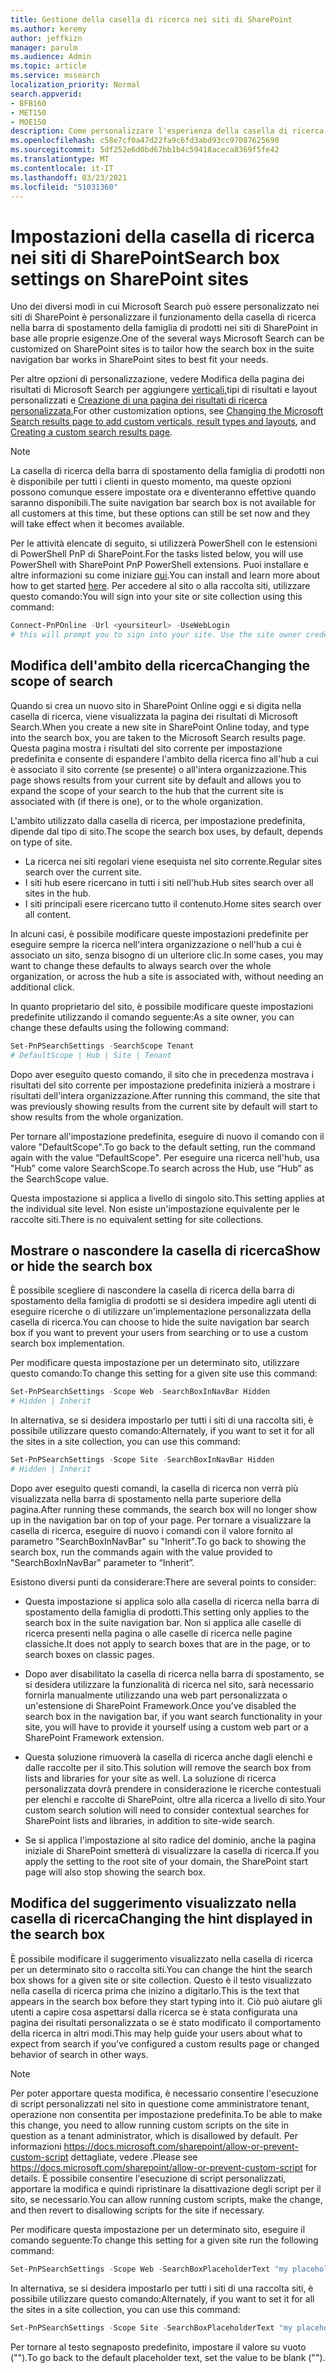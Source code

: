```yaml
---
title: Gestione della casella di ricerca nei siti di SharePoint
ms.author: keremy
author: jeffkizn
manager: parulm
ms.audience: Admin
ms.topic: article
ms.service: mssearch
localization_priority: Normal
search.appverid:
- BFB160
- MET150
- MOE150
description: Come personalizzare l'esperienza della casella di ricerca nei siti di SharePoint
ms.openlocfilehash: c58e7cf0a47d22fa9c6fd3abd93cc97087625690
ms.sourcegitcommit: 5df252e6d0bd67bb1b4c59418aceca8369f5fe42
ms.translationtype: MT
ms.contentlocale: it-IT
ms.lasthandoff: 03/23/2021
ms.locfileid: "51031360"
---
```

# <a name="search-box-settings-on-sharepoint-sites"></a><span data-ttu-id="cfd39-103">Impostazioni della casella di ricerca nei siti di SharePoint</span><span class="sxs-lookup"><span data-stu-id="cfd39-103">Search box settings on SharePoint sites</span></span>

<span data-ttu-id="cfd39-104">Uno dei diversi modi in cui Microsoft Search può essere personalizzato nei siti di SharePoint è personalizzare il funzionamento della casella di ricerca nella barra di spostamento della famiglia di prodotti nei siti di SharePoint in base alle proprie esigenze.</span><span class="sxs-lookup"><span data-stu-id="cfd39-104">One of the several ways Microsoft Search can be customized on SharePoint sites is to tailor how the search box in the suite navigation bar works in SharePoint sites to best fit your needs.</span></span>

<span data-ttu-id="cfd39-105">Per altre opzioni di personalizzazione, vedere Modifica della pagina dei risultati di Microsoft Search per aggiungere [verticali,](customize-search-page.md)tipi di risultati e layout personalizzati e [Creazione di una pagina dei risultati di ricerca personalizzata.](create-search-results-pages.md)</span><span class="sxs-lookup"><span data-stu-id="cfd39-105">For other customization options, see [Changing the Microsoft Search results page to add custom verticals, result types and layouts](customize-search-page.md), and [Creating a custom search results page](create-search-results-pages.md).</span></span>

> [!NOTE]
> <span data-ttu-id="cfd39-106">La casella di ricerca della barra di spostamento della famiglia di prodotti non è disponibile per tutti i clienti in questo momento, ma queste opzioni possono comunque essere impostate ora e diventeranno effettive quando saranno disponibili.</span><span class="sxs-lookup"><span data-stu-id="cfd39-106">The suite navigation bar search box is not available for all customers at this time, but these options can still be set now and they will take effect when it becomes available.</span></span>

<span data-ttu-id="cfd39-107">Per le attività elencate di seguito, si utilizzerà PowerShell con le estensioni di PowerShell PnP di SharePoint.</span><span class="sxs-lookup"><span data-stu-id="cfd39-107">For the tasks listed below, you will use PowerShell with SharePoint PnP PowerShell extensions.</span></span> <span data-ttu-id="cfd39-108">Puoi installare e altre informazioni su come iniziare [qui](/powershell/sharepoint/sharepoint-pnp/sharepoint-pnp-cmdlets?view=sharepoint-ps).</span><span class="sxs-lookup"><span data-stu-id="cfd39-108">You can install and learn more about how to get started [here](/powershell/sharepoint/sharepoint-pnp/sharepoint-pnp-cmdlets?view=sharepoint-ps).</span></span> <span data-ttu-id="cfd39-109">Per accedere al sito o alla raccolta siti, utilizzare questo comando:</span><span class="sxs-lookup"><span data-stu-id="cfd39-109">You will sign into your site or site collection using this command:</span></span>

```powershell
Connect-PnPOnline -Url <yoursiteurl> -UseWebLogin
# this will prompt you to sign into your site. Use the site owner credentials 
```

## <a name="changing-the-scope-of-search"></a><span data-ttu-id="cfd39-110">Modifica dell'ambito della ricerca</span><span class="sxs-lookup"><span data-stu-id="cfd39-110">Changing the scope of search</span></span>

<span data-ttu-id="cfd39-111">Quando si crea un nuovo sito in SharePoint Online oggi e si digita nella casella di ricerca, viene visualizzata la pagina dei risultati di Microsoft Search.</span><span class="sxs-lookup"><span data-stu-id="cfd39-111">When you create a new site in SharePoint Online today, and type into the search box, you are taken to the Microsoft Search results page.</span></span> <span data-ttu-id="cfd39-112">Questa pagina mostra i risultati del sito corrente per impostazione predefinita e consente di espandere l'ambito della ricerca fino all'hub a cui è associato il sito corrente (se presente) o all'intera organizzazione.</span><span class="sxs-lookup"><span data-stu-id="cfd39-112">This page shows results from your current site by default and allows you to expand the scope of your search to the hub that the current site is associated with (if there is one), or to the whole organization.</span></span>

<span data-ttu-id="cfd39-113">L'ambito utilizzato dalla casella di ricerca, per impostazione predefinita, dipende dal tipo di sito.</span><span class="sxs-lookup"><span data-stu-id="cfd39-113">The scope the search box uses, by default, depends on type of site.</span></span>

* <span data-ttu-id="cfd39-114">La ricerca nei siti regolari viene esequista nel sito corrente.</span><span class="sxs-lookup"><span data-stu-id="cfd39-114">Regular sites search over the current site.</span></span>
* <span data-ttu-id="cfd39-115">I siti hub esere ricercano in tutti i siti nell'hub.</span><span class="sxs-lookup"><span data-stu-id="cfd39-115">Hub sites search over all sites in the hub.</span></span>
* <span data-ttu-id="cfd39-116">I siti principali esere ricercano tutto il contenuto.</span><span class="sxs-lookup"><span data-stu-id="cfd39-116">Home sites search over all content.</span></span>

<span data-ttu-id="cfd39-117">In alcuni casi, è possibile modificare queste impostazioni predefinite per eseguire sempre la ricerca nell'intera organizzazione o nell'hub a cui è associato un sito, senza bisogno di un ulteriore clic.</span><span class="sxs-lookup"><span data-stu-id="cfd39-117">In some cases, you may want to change these defaults to always search over the whole organization, or across the hub a site is associated with, without needing an additional click.</span></span>

<span data-ttu-id="cfd39-118">In quanto proprietario del sito, è possibile modificare queste impostazioni predefinite utilizzando il comando seguente:</span><span class="sxs-lookup"><span data-stu-id="cfd39-118">As a site owner, you can change these defaults using the following command:</span></span>

```powershell
Set-PnPSearchSettings -SearchScope Tenant
# DefaultScope | Hub | Site | Tenant
```

<span data-ttu-id="cfd39-119">Dopo aver eseguito questo comando, il sito che in precedenza mostrava i risultati del sito corrente per impostazione predefinita inizierà a mostrare i risultati dell'intera organizzazione.</span><span class="sxs-lookup"><span data-stu-id="cfd39-119">After running this command, the site that was previously showing results from the current site by default will start to show results from the whole organization.</span></span>

<span data-ttu-id="cfd39-120">Per tornare all'impostazione predefinita, eseguire di nuovo il comando con il valore "DefaultScope".</span><span class="sxs-lookup"><span data-stu-id="cfd39-120">To go back to the default setting, run the command again with the value “DefaultScope".</span></span> <span data-ttu-id="cfd39-121">Per eseguire una ricerca nell'hub, usa "Hub" come valore SearchScope.</span><span class="sxs-lookup"><span data-stu-id="cfd39-121">To search across the Hub, use “Hub” as the SearchScope value.</span></span>

<span data-ttu-id="cfd39-122">Questa impostazione si applica a livello di singolo sito.</span><span class="sxs-lookup"><span data-stu-id="cfd39-122">This setting applies at the individual site level.</span></span> <span data-ttu-id="cfd39-123">Non esiste un'impostazione equivalente per le raccolte siti.</span><span class="sxs-lookup"><span data-stu-id="cfd39-123">There is no equivalent setting for site collections.</span></span>

## <a name="show-or-hide-the-search-box"></a><span data-ttu-id="cfd39-124">Mostrare o nascondere la casella di ricerca</span><span class="sxs-lookup"><span data-stu-id="cfd39-124">Show or hide the search box</span></span>

<span data-ttu-id="cfd39-125">È possibile scegliere di nascondere la casella di ricerca della barra di spostamento della famiglia di prodotti se si desidera impedire agli utenti di eseguire ricerche o di utilizzare un'implementazione personalizzata della casella di ricerca.</span><span class="sxs-lookup"><span data-stu-id="cfd39-125">You can choose to hide the suite navigation bar search box if you want to prevent your users from searching or to use a custom search box implementation.</span></span>

<span data-ttu-id="cfd39-126">Per modificare questa impostazione per un determinato sito, utilizzare questo comando:</span><span class="sxs-lookup"><span data-stu-id="cfd39-126">To change this setting for a given site use this command:</span></span>

```powershell
Set-PnPSearchSettings -Scope Web -SearchBoxInNavBar Hidden
# Hidden | Inherit
```

<span data-ttu-id="cfd39-127">In alternativa, se si desidera impostarlo per tutti i siti di una raccolta siti, è possibile utilizzare questo comando:</span><span class="sxs-lookup"><span data-stu-id="cfd39-127">Alternately, if you want to set it for all the sites in a site collection, you can use this command:</span></span>

```powershell
Set-PnPSearchSettings -Scope Site -SearchBoxInNavBar Hidden
# Hidden | Inherit
```

<span data-ttu-id="cfd39-128">Dopo aver eseguito questi comandi, la casella di ricerca non verrà più visualizzata nella barra di spostamento nella parte superiore della pagina.</span><span class="sxs-lookup"><span data-stu-id="cfd39-128">After running these commands, the search box will no longer show up in the navigation bar on top of your page.</span></span> <span data-ttu-id="cfd39-129">Per tornare a visualizzare la casella di ricerca, eseguire di nuovo i comandi con il valore fornito al parametro "SearchBoxInNavBar" su "Inherit".</span><span class="sxs-lookup"><span data-stu-id="cfd39-129">To go back to showing the search box, run the commands again with the value provided to "SearchBoxInNavBar" parameter to “Inherit”.</span></span>

<span data-ttu-id="cfd39-130">Esistono diversi punti da considerare:</span><span class="sxs-lookup"><span data-stu-id="cfd39-130">There are several points to consider:</span></span>

* <span data-ttu-id="cfd39-131">Questa impostazione si applica solo alla casella di ricerca nella barra di spostamento della famiglia di prodotti.</span><span class="sxs-lookup"><span data-stu-id="cfd39-131">This setting only applies to the search box in the suite navigation bar.</span></span> <span data-ttu-id="cfd39-132">Non si applica alle caselle di ricerca presenti nella pagina o alle caselle di ricerca nelle pagine classiche.</span><span class="sxs-lookup"><span data-stu-id="cfd39-132">It does not apply to search boxes that are in the page, or to search boxes on classic pages.</span></span>

* <span data-ttu-id="cfd39-133">Dopo aver disabilitato la casella di ricerca nella barra di spostamento, se si desidera utilizzare la funzionalità di ricerca nel sito, sarà necessario fornirla manualmente utilizzando una web part personalizzata o un'estensione di SharePoint Framework.</span><span class="sxs-lookup"><span data-stu-id="cfd39-133">Once you’ve disabled the search box in the navigation bar, if you want search functionality in your site, you will have to provide it yourself using a custom web part or a SharePoint Framework extension.</span></span>

* <span data-ttu-id="cfd39-134">Questa soluzione rimuoverà la casella di ricerca anche dagli elenchi e dalle raccolte per il sito.</span><span class="sxs-lookup"><span data-stu-id="cfd39-134">This solution will remove the search box from lists and libraries for your site as well.</span></span> <span data-ttu-id="cfd39-135">La soluzione di ricerca personalizzata dovrà prendere in considerazione le ricerche contestuali per elenchi e raccolte di SharePoint, oltre alla ricerca a livello di sito.</span><span class="sxs-lookup"><span data-stu-id="cfd39-135">Your custom search solution will need to consider contextual searches for SharePoint lists and libraries, in addition to site-wide search.</span></span>

* <span data-ttu-id="cfd39-136">Se si applica l'impostazione al sito radice del dominio, anche la pagina iniziale di SharePoint smetterà di visualizzare la casella di ricerca.</span><span class="sxs-lookup"><span data-stu-id="cfd39-136">If you apply the setting to the root site of your domain, the SharePoint start page will also stop showing the search box.</span></span>

## <a name="changing-the-hint-displayed-in-the-search-box"></a><span data-ttu-id="cfd39-137">Modifica del suggerimento visualizzato nella casella di ricerca</span><span class="sxs-lookup"><span data-stu-id="cfd39-137">Changing the hint displayed in the search box</span></span>

<span data-ttu-id="cfd39-138">È possibile modificare il suggerimento visualizzato nella casella di ricerca per un determinato sito o raccolta siti.</span><span class="sxs-lookup"><span data-stu-id="cfd39-138">You can change the hint the search box shows for a given site or site collection.</span></span> <span data-ttu-id="cfd39-139">Questo è il testo visualizzato nella casella di ricerca prima che inizino a digitarlo.</span><span class="sxs-lookup"><span data-stu-id="cfd39-139">This is the text that appears in the search box before they start typing into it.</span></span> <span data-ttu-id="cfd39-140">Ciò può aiutare gli utenti a capire cosa aspettarsi dalla ricerca se è stata configurata una pagina dei risultati personalizzata o se è stato modificato il comportamento della ricerca in altri modi.</span><span class="sxs-lookup"><span data-stu-id="cfd39-140">This may help guide your users about what to expect from search if you’ve configured a custom results page or changed behavior of search in other ways.</span></span>

> [!NOTE]
> <span data-ttu-id="cfd39-141">Per poter apportare questa modifica, è necessario consentire l'esecuzione di script personalizzati nel sito in questione come amministratore tenant, operazione non consentita per impostazione predefinita.</span><span class="sxs-lookup"><span data-stu-id="cfd39-141">To be able to make this change, you need to allow running custom scripts on the site in question as a tenant administrator, which is disallowed by default.</span></span> <span data-ttu-id="cfd39-142">Per informazioni https://docs.microsoft.com/sharepoint/allow-or-prevent-custom-script dettagliate, vedere .</span><span class="sxs-lookup"><span data-stu-id="cfd39-142">Please see https://docs.microsoft.com/sharepoint/allow-or-prevent-custom-script for details.</span></span> <span data-ttu-id="cfd39-143">È possibile consentire l'esecuzione di script personalizzati, apportare la modifica e quindi ripristinare la disattivazione degli script per il sito, se necessario.</span><span class="sxs-lookup"><span data-stu-id="cfd39-143">You can allow running custom scripts, make the change, and then revert to disallowing scripts for the site if necessary.</span></span>

<span data-ttu-id="cfd39-144">Per modificare questa impostazione per un determinato sito, eseguire il comando seguente:</span><span class="sxs-lookup"><span data-stu-id="cfd39-144">To change this setting for a given site run the following command:</span></span>

```powershell
Set-PnPSearchSettings -Scope Web -SearchBoxPlaceholderText "my placeholder" 
```

<span data-ttu-id="cfd39-145">In alternativa, se si desidera impostarlo per tutti i siti di una raccolta siti, è possibile utilizzare questo comando:</span><span class="sxs-lookup"><span data-stu-id="cfd39-145">Alternately, if you want to set it for all the sites in a site collection, you can use this command:</span></span>

```powershell
Set-PnPSearchSettings -Scope Site -SearchBoxPlaceholderText "my placeholder" 
```

<span data-ttu-id="cfd39-146">Per tornare al testo segnaposto predefinito, impostare il valore su vuoto ("").</span><span class="sxs-lookup"><span data-stu-id="cfd39-146">To go back to the default placeholder text, set the value to be blank ("").</span></span>